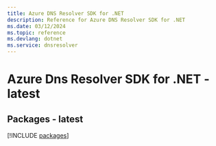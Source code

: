 ```yaml
---
title: Azure DNS Resolver SDK for .NET
description: Reference for Azure DNS Resolver SDK for .NET
ms.date: 03/12/2024
ms.topic: reference
ms.devlang: dotnet
ms.service: dnsresolver
---
```

# Azure Dns Resolver SDK for .NET - latest
## Packages - latest
[!INCLUDE [packages](dns-resolver-index.md)]